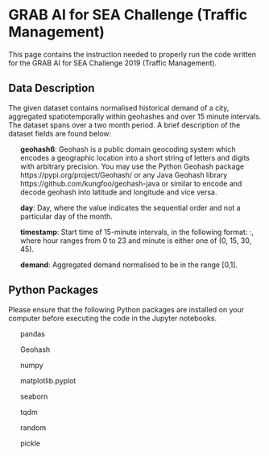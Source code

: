 <h1> GRAB AI for SEA Challenge (Traffic Management) </h1>

This page contains the instruction needed to properly run the code
written for the GRAB AI for SEA Challenge 2019 (Traffic Management).

<h2> Data Description </h2>
The given dataset contains normalised historical demand of a city, 
aggregated spatiotemporally within geohashes and over 15 minute 
intervals. The dataset spans over a two month period. A brief 
description of the dataset fields are found below:

<ul>
    <strong>geohash6</strong>: Geohash is a public domain geocoding system which 
                               encodes a geographic location into a short string of letters 
                               and digits with arbitrary precision. You may use the Python 
                               Geohash package https://pypi.org/project/Geohash/ or any Java 
                               Geohash library https://github.com/kungfoo/geohash-java or 
                               similar to encode and decode geohash into latitude and longitude
                               and vice versa.
</ul>
<ul>
    <strong>day</strong>: Day, where the value indicates the sequential order and 
                          not a particular day of the month.
</ul>
<ul>
    <strong>timestamp</strong>: Start time of 15-minute intervals, in the following
                                format: <hour>:<minute>, where hour ranges from 0 to 23 and 
                                minute is either one of (0, 15, 30, 45).
</ul>
<ul>
    <strong>demand</strong>: Aggregated demand normalised to be in the range [0,1].
</ul>

<h2>Python Packages</h2>
Please ensure that the following Python packages are installed on your computer 
before executing the code in the Jupyter notebooks.
<ul>pandas</ul>
<ul>Geohash</ul>
<ul>numpy</ul>
<ul>matplotlib.pyplot</ul>
<ul>seaborn</ul>
<ul>tqdm</ul>
<ul>random</ul>
<ul>pickle</ul>



